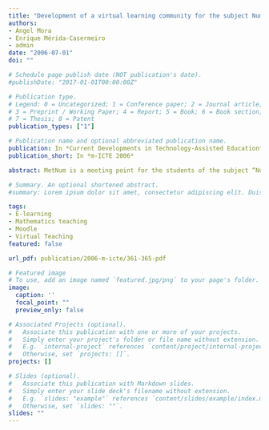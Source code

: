 ```yaml
---
title: "Development of a virtual learning community for the subject Numerical Methods under Moodle"
authors:
- Ángel Mora
- Enrique Mérida-Casermeiro
- admin
date: "2006-07-01"
doi: ""

# Schedule page publish date (NOT publication's date).
#publishDate: "2017-01-01T00:00:00Z"

# Publication type.
# Legend: 0 = Uncategorized; 1 = Conference paper; 2 = Journal article;
# 3 = Preprint / Working Paper; 4 = Report; 5 = Book; 6 = Book section;
# 7 = Thesis; 8 = Patent
publication_types: ["1"]

# Publication name and optional abbreviated publication name.
publication: In *Current Developments in Technology-Assisted Education* 2006
publication_short: In *m-ICTE 2006*

abstract: MetNum is a meeting point for the students of the subject “Numerical Methods” of the Engineering School of Informatics in the University of Málaga since 2003-2004. The former platform, existent in the University of Málaga, was firstly used, and results were improved quickly. The basic tools we worked with in MetNum were distribution lists and forums, as a means to encourage and guide students’ daily work. Since the year 2004-2005, MetNum has been developed under Moodle. The new tools provided by this platform have been exhaustively applied. We would like to emphasize the ability of Moodle to directly make a preview of LaTeX code, which is usually used to present mathematical material.

# Summary. An optional shortened abstract.
#summary: Lorem ipsum dolor sit amet, consectetur adipiscing elit. Duis posuere tellus ac convallis placerat. Proin tincidunt magna sed ex sollicitudin condimentum.

tags:
- E-learning 
- Mathematics teaching
- Moodle
- Virtual Teaching
featured: false

url_pdf: publication/2006-m-icte/361-365-pdf

# Featured image
# To use, add an image named `featured.jpg/png` to your page's folder. 
image:
  caption: ''
  focal_point: ""
  preview_only: false

# Associated Projects (optional).
#   Associate this publication with one or more of your projects.
#   Simply enter your project's folder or file name without extension.
#   E.g. `internal-project` references `content/project/internal-project/index.md`.
#   Otherwise, set `projects: []`.
projects: []

# Slides (optional).
#   Associate this publication with Markdown slides.
#   Simply enter your slide deck's filename without extension.
#   E.g. `slides: "example"` references `content/slides/example/index.md`.
#   Otherwise, set `slides: ""`.
slides: ""
---
```


